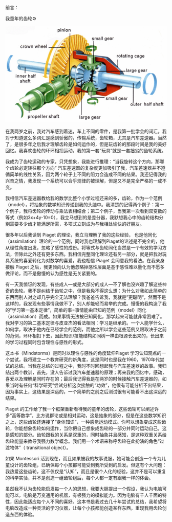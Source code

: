 前言：

我童年的齿轮⚙️

![car differential](https://github.com/asj252/Papert_Mindstorms_Chinese/raw/master/images/car_differential.jpg)

在我两岁之前，我对汽车感到着迷，车上不同的零件，是我第一批学会的词汇。我对于知道这么多词汇是感到骄傲的，传输系统，齿轮箱，尤其是汽车差速器。当然了，是很多年之后我才理解齿轮是如何运作的，但是玩齿轮的那段时间是我的美好回忆。我喜欢齿轮的环环相扣运动，我的第一套“玩具”就是一套拙劣的齿轮系统。

我成为了齿轮运动的专家，只凭想象，我能进行推理：“当我旋转这个方向，那哪个齿轮必定转往那个方向” 汽车差速器的复杂度更加吸引了我，汽车差速器并不遵循简单的线性关系，因为两个轮子上不同的阻力会造成不同的结果。我还记得我的兴奋之情，我发现一个系统可以合乎规律的被理解，但是又不是完全严格的一成不变。

我相信汽车差速器教给我的数学比整个小学过程还来的多，齿轮，作为一个范例（model），将抽象的数学知识传递到我的头脑中。我清楚的记得两个例子：第一个例子，我将齿轮的传动与乘法表相结合；第二个例子，当我第一次看到双变数的等式（例如3x+4y-10=0），我立马想到的是差分器，我默想我心中的齿轮结构分别需要多少齿才能满足所需，多项式立刻成为与我相处愉快的好朋友。

很多年以后我读到 Piaget 的理论，我立马理解了我的这些经验， 也是他同化（assimilation）理论的一个范例，同时我也理解到Piaget的论述是不完全的，他从理性角度出发，忽略了感性的成份。将等式与齿轮同化当然是一个有效的学习方法，但除此之外还有更多东西。我相信完整同化理论还有另一部分，就是把我对玩具系统的喜爱转化为对数学的喜爱，我也相信 Piaget 会同意我的看法。在我亲身接触 Piaget 之后，我更倾向认为他忽略掉感性层面是基于感性难以量化而不愿多做评论，而不是傲慢的认为感性是无关紧要的。

有一天我惊讶的发现，有些成人—或是大部分的成人—不了解也没兴趣了解这些神奇的齿轮。我不是纠结于齿轮之中，但是我免不得这么想：为什么对我如此简单的东西而别人对之却几乎完全无法理解？我爸爸告诉我，我就是”更聪明“，然而不是这样的，我发现有些事情我做不了，别人却能轻而易举的完成。慢慢的我构造了我的“学习第一基本定律”，简单的事=事情能由已知的范例（model）同化（assimilation）而成。如果事情无法被已知同化，那学起来可能就非常困难了。我对学习的第二基本定律与皮亚杰的看法相同：学习是继承的。一个人能学什么，如何学，取决于他内在已经学会的范例，而他之所以学会这些范例又跟取决于之前的范例，环环相扣下去，因此知识/技能结构如同树一样由根源长出来的，长出来的学习过程同时包含理性与感性的形式。

这本书（Mindstorms）是同时以理性与感性的角度延伸Piaget 学习认知观点的一个尝试，我将建立一个教育研究的新角度，这是同时也是我在1960，1970年代尝试的总结。当我在总结的过程之中，我时不时回想起我与汽车差速器的故事。我归结出两个教训，首先，没人告诉过我汽车差速器的原理；再来我的回忆中，感动，喜爱以及理解是同时存在的；最后我记得我是在两岁的时候接触汽车差速器的，如果当时有任何“科学研究”尝试分析这次接触的“功效”，他很有可能分析不出结果，因为事实上，这结果是深远的，一个简单的之前之后测试很有可能看不出这深远的结果。

Piaget 的工作给了我一个框架重新看待我的童年的齿轮，这些齿轮可以阐述许多“高等数学”，比方说群论或是相对运动，这是抽象的部分，但是在这些数学知识之上，这些齿轮还连接了“身体知识”，一种感觉运动模式。你可以想象变成这些齿轮，你能想象齿轮如何运作，当你把自己想象成齿轮的一部分并同时运动自己，这是感知的部分。齿轮跟我的关系是双重的，同时抽象并且感知，是这种双重关系给齿轮能量来教导我强力数学概念。我们用一个术语来称呼齿轮在此扮演的角色“过渡物体”（ transitional object）。

如果 Montessori 活到现在，而且如果被我的故事说服，她可能会创造一个专为儿童设计的齿轮组，已确保每个小孩都可能受到我所受到的启发。但这有个大问题：我热爱这些齿轮，这不仅仅是“认知”，而且是很个人化的经验，这并不是可以重复的科学实验，并不是创造一组齿轮组后，每个人都一定有跟我一样的体会。

虽然我不认为齿轮能启发每一个人的思想，我要大胆提出一个假设，我认为电脑可能可以，电脑是万变通用的机器，有极强力的模拟能力。因为电脑有千人千面的特性，因此能适应每个人不同的喜好。这本书是我过去几十年尝试的总结，我希望将电脑改造成一种灵活的学习仪器，让每个小孩都能创造某样东西，重现我用齿轮创造东西的体验。